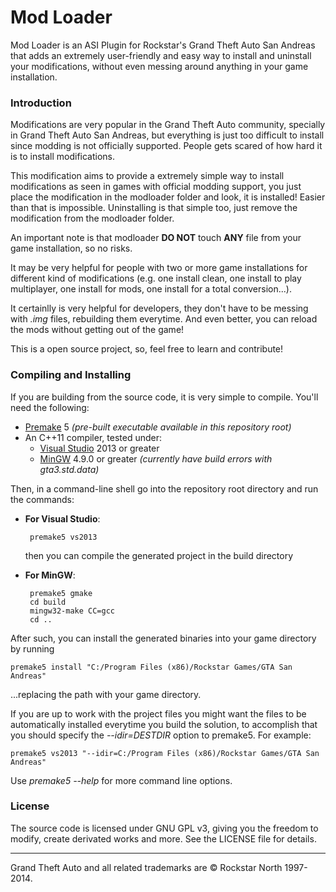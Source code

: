 Mod Loader
=============================

Mod Loader is an ASI Plugin for Rockstar's Grand Theft Auto San Andreas that adds an extremely user-friendly and easy way to install and uninstall your modifications, without even messing around anything in your game installation.

### Introduction

Modifications are very popular in the Grand Theft Auto community, specially in Grand Theft Auto San Andreas, but everything is just too difficult to install since modding is not officially supported. People gets scared of how hard it is to install modifications.

This modification aims to provide a extremely simple way to install modifications as seen in games with official modding support, you just place the modification in the modloader folder and look, it is installed! Easier than that is impossible. Uninstalling is that simple too, just remove the modification from the modloader folder.

An important note is that modloader **DO NOT** touch **ANY** file from your game installation, so no risks.

It may be very helpful for people with two or more game installations for different kind of modifications (e.g. one install clean, one install to play multiplayer, one install for mods, one install for a total conversion...).

It certainlly is very helpful for developers, they don't have to be messing with *.img* files, rebuilding them everytime. And even better, you can reload the mods without getting out of the game!

This is a open source project, so, feel free to learn and contribute!


### Compiling and Installing

If you are building from the source code, it is very simple to compile. You'll need the following:

+ [Premake](http://industriousone.com/premake/download) 5 *(pre-built executable available in this repository root)*
+ An C++11 compiler, tested under:
    - [Visual Studio](http://www.visualstudio.com/downloads) 2013 or greater
    - [MinGW](http://mingw-w64.sourceforge.net/download.php) 4.9.0 or greater _(currently have build errors with gta3.std.data)_


Then, in a command-line shell go into the repository root directory and run the commands:

 + __For Visual Studio__:
 
        premake5 vs2013

    then you can compile the generated project in the build directory

 + __For MinGW__:
 
        premake5 gmake
        cd build
        mingw32-make CC=gcc
        cd ..


After such, you can install the generated binaries into your game directory by running

    premake5 install "C:/Program Files (x86)/Rockstar Games/GTA San Andreas"

  ...replacing the path with your game directory.

If you are up to work with the project files you might want the files to be automatically installed everytime you build the solution, to accomplish that you should specify the *--idir=DESTDIR* option to premake5.
For example:
 
    premake5 vs2013 "--idir=C:/Program Files (x86)/Rockstar Games/GTA San Andreas"

Use *premake5 --help* for more command line options.

### License

The source code is licensed under GNU GPL v3, giving you the freedom to modify, create derivated works and more. See the LICENSE file for details.

- - - - - - - - - - - - - - - - - - - - - - - - - - - - - - - - - - - - - - - - - - - - - - - -
Grand Theft Auto and all related trademarks are © Rockstar North 1997-2014.
